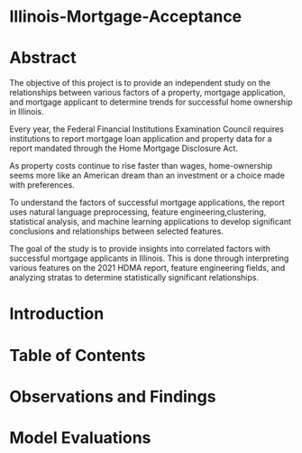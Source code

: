 # Illinois-Mortgage-Acceptance

# Abstract

The objective of this project is to provide an independent study on the relationships between various factors of a property, mortgage application, and mortgage applicant to determine trends for successful home ownership in Illinois.

Every year, the  Federal Financial Institutions Examination Council requires institutions to report mortgage loan application and property data for a report mandated through the Home Mortgage Disclosure Act. 

As property costs continue to rise faster than wages, home-ownership seems more like an American dream than an investment or a choice made with preferences.

To understand the factors of successful mortgage applications, the report uses natural language preprocessing, feature engineering,clustering, statistical analysis, and machine learning applications to develop significant conclusions and relationships between selected features.

The goal of the study is to provide insights into correlated factors with successful mortgage applicants in Illinois. This is done through interpreting various features on the 2021 HDMA report, feature engineering fields, and analyzing stratas to determine statistically significant relationships.

# Introduction



# Table of Contents



# Observations and Findings


# Model Evaluations
